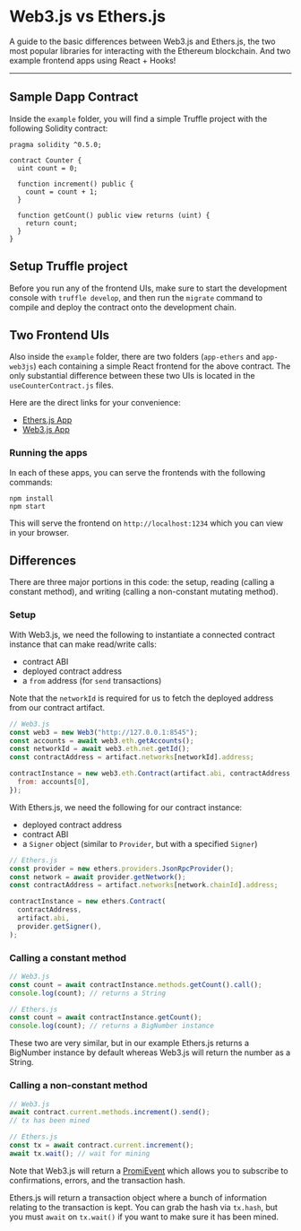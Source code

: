 # Web3.js vs Ethers.js

A guide to the basic differences between Web3.js and Ethers.js, the two most popular libraries for interacting with the Ethereum blockchain. And two example frontend apps using React + Hooks!

---

## Sample Dapp Contract

Inside the `example` folder, you will find a simple Truffle project with the following Solidity contract:

```
pragma solidity ^0.5.0;

contract Counter {
  uint count = 0;

  function increment() public {
    count = count + 1;
  }

  function getCount() public view returns (uint) {
    return count;
  }
}
```

## Setup Truffle project

Before you run any of the frontend UIs, make sure to start the development console with `truffle develop`, and then run the `migrate` command to compile and deploy the contract onto the development chain.

## Two Frontend UIs

Also inside the `example` folder, there are two folders (`app-ethers` and `app-web3js`) each containing a simple React frontend for the above contract. The only substantial difference between these two UIs is located in the `useCounterContract.js` files.

Here are the direct links for your convenience:

- [Ethers.js App](./example/app-ethers/useCounterContract.js)
- [Web3.js App](./example/app-web3js/useCounterContract.js)

### Running the apps

In each of these apps, you can serve the frontends with the following commands:

```
npm install
npm start
```

This will serve the frontend on `http://localhost:1234` which you can view in your browser.

## Differences

There are three major portions in this code: the setup, reading (calling a constant method), and writing (calling a non-constant mutating method).

### Setup

With Web3.js, we need the following to instantiate a connected contract instance that can make read/write calls:

- contract ABI
- deployed contract address
- a `from` address (for `send` transactions)

Note that the `networkId` is required for us to fetch the deployed address from our contract artifact.

```js
// Web3.js
const web3 = new Web3("http://127.0.0.1:8545");
const accounts = await web3.eth.getAccounts();
const networkId = await web3.eth.net.getId();
const contractAddress = artifact.networks[networkId].address;

contractInstance = new web3.eth.Contract(artifact.abi, contractAddress, {
  from: accounts[0],
});
```

With Ethers.js, we need the following for our contract instance:

- deployed contract address
- contract ABI
- a `Signer` object (similar to `Provider`, but with a specified `Signer`)

```js
// Ethers.js
const provider = new ethers.providers.JsonRpcProvider();
const network = await provider.getNetwork();
const contractAddress = artifact.networks[network.chainId].address;

contractInstance = new ethers.Contract(
  contractAddress,
  artifact.abi,
  provider.getSigner(),
);
```

### Calling a constant method

```js
// Web3.js
const count = await contractInstance.methods.getCount().call();
console.log(count); // returns a String
```

```js
// Ethers.js
const count = await contractInstance.getCount();
console.log(count); // returns a BigNumber instance
```

These two are very similar, but in our example Ethers.js returns a BigNumber instance by default whereas Web3.js will return the number as a String.

### Calling a non-constant method

```js
// Web3.js
await contract.current.methods.increment().send();
// tx has been mined
```

```js
// Ethers.js
const tx = await contract.current.increment();
await tx.wait(); // wait for mining
```

Note that Web3.js will return a [PromiEvent](https://web3js.readthedocs.io/en/v1.2.1/callbacks-promises-events.html?highlight=promievent#callbacks-promises-events) which allows you to subscribe to confirmations, errors, and the transaction hash.

Ethers.js will return a transaction object where a bunch of information relating to the transaction is kept. You can grab the hash via `tx.hash`, but you must `await` on `tx.wait()` if you want to make sure it has been mined.
